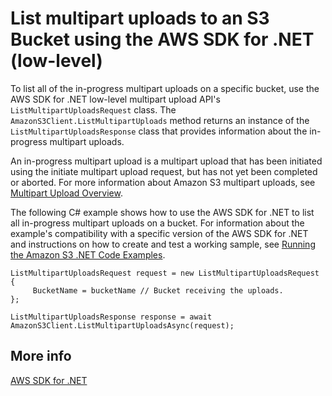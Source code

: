 # List multipart uploads to an S3 Bucket using the AWS SDK for \.NET \(low\-level\)<a name="LLlistMPuploadsDotNet"></a>

To list all of the in\-progress multipart uploads on a specific bucket, use the AWS SDK for \.NET low\-level multipart upload API's `ListMultipartUploadsRequest` class\. The `AmazonS3Client.ListMultipartUploads` method returns an instance of the `ListMultipartUploadsResponse` class that provides information about the in\-progress multipart uploads\. 

An in\-progress multipart upload is a multipart upload that has been initiated using the initiate multipart upload request, but has not yet been completed or aborted\. For more information about Amazon S3 multipart uploads, see [Multipart Upload Overview](mpuoverview.md)\.

The following C\# example shows how to use the AWS SDK for \.NET to list all in\-progress multipart uploads on a bucket\. For information about the example's compatibility with a specific version of the AWS SDK for \.NET and instructions on how to create and test a working sample, see [Running the Amazon S3 \.NET Code Examples](UsingTheMPDotNetAPI.md#TestingDotNetApiSamples)\.

```
ListMultipartUploadsRequest request = new ListMultipartUploadsRequest
{
	 BucketName = bucketName // Bucket receiving the uploads.
};

ListMultipartUploadsResponse response = await AmazonS3Client.ListMultipartUploadsAsync(request);
```

## More info<a name="LLlistMPuploadsDotNet-more-info"></a>

[AWS SDK for \.NET](https://aws.amazon.com/sdk-for-net/)